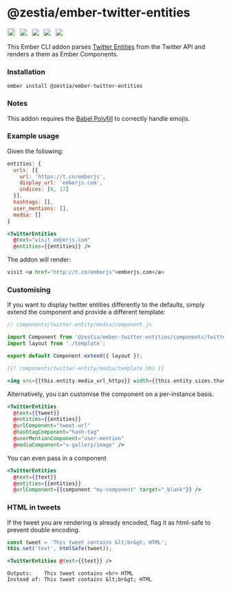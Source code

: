 # @zestia/ember-twitter-entities

<a href="https://badge.fury.io/js/%40zestia%2Fember-twitter-entities"><img src="https://badge.fury.io/js/%40zestia%2Fember-twitter-entities.svg" alt="npm version" height="18"></a> &nbsp; <a href="http://travis-ci.org/zestia/ember-twitter-entities"><img src="https://travis-ci.org/zestia/ember-twitter-entities.svg?branch=master"></a> &nbsp; <a href="https://david-dm.org/zestia/ember-twitter-entities#badge-embed"><img src="https://david-dm.org/zestia/ember-twitter-entities.svg"></a> &nbsp; <a href="https://david-dm.org/zestia/ember-twitter-entities#dev-badge-embed"><img src="https://david-dm.org/zestia/ember-twitter-entities/dev-status.svg"></a> &nbsp; <a href="https://emberobserver.com/addons/@zestia/ember-twitter-entities"><img src="https://emberobserver.com/badges/-zestia-ember-twitter-entities.svg"></a> 

This Ember CLI addon parses [Twitter Entities](https://dev.twitter.com/overview/api/entities-in-twitter-objects) from the Twitter API and renders a them as Ember Components.

### Installation
```
ember install @zestia/ember-twitter-entities
```

### Notes

This addon requires the [Babel Polyfill](https://github.com/babel/ember-cli-babel#polyfill) to correctly handle emojis.

### Example usage

Given the following:

```javascript
entities: {
  urls: [{
    url: 'https://t.co/emberjs',
    display_url: 'emberjs.com',
    indices: [6, 17]
  }],
  hashtags: [],
  user_mentions: [],
  media: []
}
```

```handlebars
<TwitterEntities
  @text="visit emberjs.com"
  @entities={{entities}} />
```

The addon will render:

```html
visit <a href="http://t.co/emberjs">emberjs.com</a>
```

### Customising

If you want to display twitter entities differently to the defaults, simply extend the component and provide a different template:

```javascript
// components/twitter-entity/media/component.js

import Component from '@zestia/ember-twitter-entities/components/twitter-entity/media';
import layout from './template';

export default Component.extend({ layout });
```
```handlebars
{{! components/twitter-entity/media/template.hbs }}

<img src={{this.entity.media_url_https}} width={{this.entity.sizes.thumb.w}} height={{this.entity.sizes.thumb.h}}>
```

Alternatively, you can customise the component on a per-instance basis.

```handlebars
<TwitterEntities
  @text={{tweet}}
  @entities={{entities}}
  @urlComponent="tweet-url"
  @hashtagComponent="hash-tag"
  @userMentionComponent="user-mention"
  @mediaComponent="x-gallery/image" />
```
You can even pass in a component

```handlebars
<TwitterEntities
  @text={{text}}
  @entities={{entities}}
  @urlComponent={{component "my-component" target="_blank"}} />
```

### HTML in tweets

If the tweet you are rendering is already encoded, flag it as html-safe to prevent double encoding.

```javascript
const tweet = 'This tweet contains &lt;br&gt; HTML';
this.set('text', htmlSafe(tweet));
```

```handlebars
<TwitterEntities @text={{text}} />
```

```
Outputs:    This tweet contains <br> HTML
Instead of: This tweet contains &lt;br&gt; HTML
```
